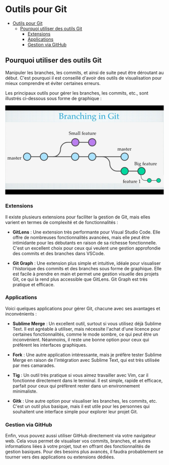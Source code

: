 # Outils pour Git 

- [Outils pour Git](#outils-pour-git)
	- [Pourquoi utiliser des outils Git](#pourquoi-utiliser-des-outils-git)
		- [Extensions](#extensions)
		- [Applications](#applications)
		- [Gestion via GitHub](#gestion-via-github)

## Pourquoi utiliser des outils Git

Manipuler les branches, les commits, et ainsi de suite peut être déroutant au début. C'est pourquoi il est conseillé d'avoir des outils de visualisation pour mieux comprendre et éviter certaines erreurs.

Les principaux outils pour gérer les branches, les commits, etc., sont illustrés ci-dessous sous forme de graphique :

![Illustration des branches avec des graphes](./img/illustation_des_branch.png)

### Extensions

Il existe plusieurs extensions pour faciliter la gestion de Git, mais elles varient en termes de complexité et de fonctionnalités :

- **GitLens** : Une extension très performante pour Visual Studio Code. Elle offre de nombreuses fonctionnalités avancées, mais elle peut être intimidante pour les débutants en raison de sa richesse fonctionnelle. C'est un excellent choix pour ceux qui veulent une gestion approfondie des commits et des branches dans VSCode.

- **Git Graph** : Une extension plus simple et intuitive, idéale pour visualiser l'historique des commits et des branches sous forme de graphique. Elle est facile à prendre en main et permet une gestion visuelle des projets Git, ce qui la rend plus accessible que GitLens. Git Graph est très pratique et efficace.

### Applications

Voici quelques applications pour gérer Git, chacune avec ses avantages et inconvénients :

- **Sublime Merge** : Un excellent outil, surtout si vous utilisez déjà Sublime Text. Il est agréable à utiliser, mais nécessite l'achat d'une licence pour certaines fonctionnalités, comme le mode sombre, ce qui peut être un inconvénient. Néanmoins, il reste une bonne option pour ceux qui préfèrent les interfaces graphiques.

- **Fork** : Une autre application intéressante, mais je préfère tester Sublime Merge en raison de l'intégration avec Sublime Text, qui est très utilisée par mes camarades.

- **Tig** : Un outil très pratique si vous aimez travailler avec Vim, car il fonctionne directement dans le terminal. Il est simple, rapide et efficace, parfait pour ceux qui préfèrent rester dans un environnement minimaliste.

- **Gitk** : Une autre option pour visualiser les branches, les commits, etc. C'est un outil plus basique, mais il est utile pour les personnes qui souhaitent une interface simple pour explorer leur projet Git.

### Gestion via GitHub

Enfin, vous pouvez aussi utiliser GitHub directement via votre navigateur web. Cela vous permet de visualiser vos commits, branches, et autres informations liées à votre projet, tout en offrant des fonctionnalités de gestion basiques. Pour des besoins plus avancés, il faudra probablement se tourner vers des applications ou extensions dédiées.
